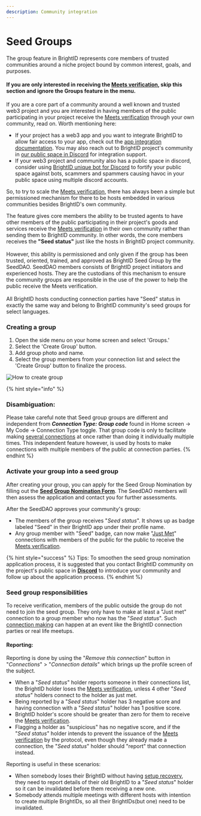 ```yaml
---
description: Community integration
---
```


# Seed Groups

The group feature in BrightID represents core members of trusted communities around a niche project bound by common interest, goals, and purposes.

#### If you are only interested in receiving the [Meets verification](./), skip this section and ignore the Groups feature in the menu.

If you are a core part of a community around a well known and trusted web3 project and you are interested in having members of the public participating in your project receive the [Meets verification](./) through your own community, read on. Worth mentioning here:

* If your project has a web3 app and you want to integrate BrightID to allow fair access to your app, check out the [app integration documentation](https://brightid.stoplight.io/). You may also reach out to BrightID project's community in [our public space in Discord](https://discord.gg/brightid-596752664906432522) for integration support.
* If your web3 project and community also has a public space in discord, consider using [BrightID unique bot for Discord](https://bot.brightid.org) to fortify your public space against bots, scammers and spammers causing havoc in your public space using multiple discord accounts.

So, to try to scale the [Meets verification](./), there has always been a simple but permissioned mechanism for there to be hosts embedded in various communities besides BrightID's own community.

The feature gives core members the ability to be trusted agents to have other members of the public participating in their project's goods and services receive the [Meets verification](./) in their own community rather than sending them to BrightID community. In other words, the core members receives the **"Seed status"** just like the hosts in BrightID project community.\
\
However, this ability is permissioned and only given if the group has been trusted, oriented, trained, and approved as BrightID Seed Group by the SeedDAO. SeedDAO members consists of BrightID project initiators and experienced hosts. They are the custodians of this mechanism to ensure the community groups are responsible in the use of the power to help the public receive the Meets verification.\
\
All BrightID hosts conducting connection parties have "Seed" status in exactly the same way and belong to BrightID community's seed groups for select languages.

### Creating a group

1. Open the side menu on your home screen and select 'Groups.'
2. Select the 'Create Group' button.
3. Add group photo and name.
4. Select the group members from your connection list and select the 'Create Group' button to finalize the process.

![How to create group](<../../.gitbook/assets/Creating Group\_P1.png>)

{% hint style="info" %}
### Disambiguation:

Please take careful note that Seed group groups are different and independent from _**Connection Type: Group code**_ found in Home screen -> My Code -> Connection Type toggle. That group code is only to facilitate making [several connections](../making-connections/connection-process.md#making-group-connections) at once rather than doing it individually multiple times. This independent feature however, is used by hosts to make connections with multiple members of the public at connection parties.
{% endhint %}

### Activate your group into a seed group

After creating your group, you can apply for the Seed Group Nomination by filling out the [**Seed Group Nomination Form**](https://docs.google.com/forms/d/e/1FAIpQLSd5ma8NIyNmOFfgYGOYXC0rQITWSQgLepe1xzIy5dDy5sNXRA/viewform). The SeedDAO members will then assess the application and contact you for further assessments.

After the SeedDAO approves your community's group:

* The members of the group receives "_Seed status_". It shows up as badge labeled "Seed" in their BrightID app under their profile name.
* Any group member with "Seed" badge, can now make "[Just Met](../making-connections/connection-levels.md#just-met)" connections with members of the public for the public to receive the [Meets verification](./).

{% hint style="success" %}
Tips: To smoothen the seed group nomination application process, it is suggested that you contact BrightID community on the project's public space in [**Discord**](https://discord.gg/brightid-596752664906432522) to introduce your community and follow up about the application process.
{% endhint %}

### Seed group responsibilities

To receive verification, members of the public outside the group do not need to join the seed group. They only have to make at least a "Just met" connection to a group member who now has the "_Seed status_". Such [connection making](../making-connections/) can happen at an event like the BrightID connection parties or real life meetups.

#### Reporting:

Reporting is done by using the "_Remove this connection_" button in "_Connections_" > "_Connection details_" which brings up the profile screen of the subject.

* When a "_Seed status_" holder reports someone in their connections list, the BrightID holder loses the [Meets verification](./), unless 4 other "_Seed status_" holders connect to the holder as just met.
* Being reported by a "_Seed status_" holder has 3 negative score and having connection with a "_Seed status_" holder has 1 positive score.
* BrightID holder's score should be greater than zero for them to receive the [Meets verification](./).
* Flagging a holder as "suspicious" has no negative score, and if the "_Seed status_" holder intends to prevent the issuance of the [Meets verification](./) by the protocol, even though they already made a connection, the "_Seed status_" holder should "report" that connection instead.

Reporting is useful in these scenarios:

* When somebody loses their BrightID without having [setup recovery](../../install/recover-move/), they need to report details of their old BrightID to a "_Seed status_" holder so it can be invalidated before them receiving a new one.
* Somebody attends multiple meetings with different hosts with intention to create multiple BrightIDs, so all their BrightIDs(but one) need to be invalidated.
